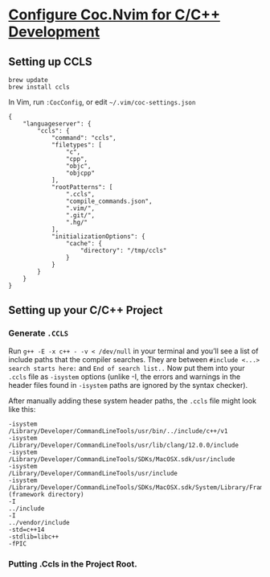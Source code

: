 [Configure Coc.Nvim for C/C++ Development](https://ianding.io/2019/07/29/configure-coc-nvim-for-c-c++-development/)
========================================

Setting up CCLS
---------------
``` shell
brew update
brew install ccls
```

In Vim, run `:CocConfig`, or edit `~/.vim/coc-settings.json`
``` vim
{
    "languageserver": {
        "ccls": {
            "command": "ccls",
            "filetypes": [
                "c",
                "cpp",
                "objc",
                "objcpp"
            ],
            "rootPatterns": [
                ".ccls",
                "compile_commands.json",
                ".vim/",
                ".git/",
                ".hg/"
            ],
            "initializationOptions": {
                "cache": {
                    "directory": "/tmp/ccls"
                }
            }
        }
    }
}
```

Setting up your C/C++ Project
-----------------------------
### Generate `.CCLS`

Run `g++ -E -x c++ - -v < /dev/null` in your terminal and you’ll see a list of
include paths that the compiler searches. They are between `#include <...>
search starts here:` and `End of search list..` Now put them into your `.ccls` file
as `-isystem` options (unlike -I, the errors and warnings in the header files
found in `-isystem` paths are ignored by the syntax checker).

After manually adding these system header paths, the `.ccls` file might look like this:
```
-isystem
/Library/Developer/CommandLineTools/usr/bin/../include/c++/v1
-isystem
/Library/Developer/CommandLineTools/usr/lib/clang/12.0.0/include
-isystem
/Library/Developer/CommandLineTools/SDKs/MacOSX.sdk/usr/include
-isystem
/Library/Developer/CommandLineTools/usr/include
-isystem
/Library/Developer/CommandLineTools/SDKs/MacOSX.sdk/System/Library/Frameworks (framework directory)
-I
../include
-I
../vendor/include
-std=c++14
-stdlib=libc++
-fPIC
```

### Putting .Ccls in the Project Root.

